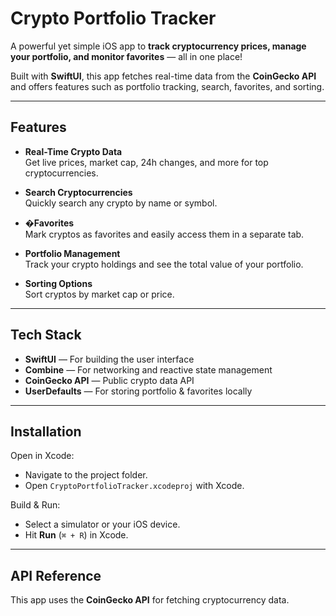 #  Crypto Portfolio Tracker

A powerful yet simple iOS app to **track cryptocurrency prices, manage your portfolio, and monitor favorites** — all in one place!

Built with **SwiftUI**, this app fetches real-time data from the **CoinGecko API** and offers features such as portfolio tracking, search, favorites, and sorting.

---

##  Features

-  **Real-Time Crypto Data**  
Get live prices, market cap, 24h changes, and more for top cryptocurrencies.
  
-  **Search Cryptocurrencies**  
Quickly search any crypto by name or symbol.

- �**Favorites**  
Mark cryptos as favorites and easily access them in a separate tab.

-  **Portfolio Management**  
Track your crypto holdings and see the total value of your portfolio.

-  **Sorting Options**  
Sort cryptos by market cap or price.

---

##  Tech Stack

- **SwiftUI** — For building the user interface  
- **Combine** — For networking and reactive state management  
- **CoinGecko API** — Public crypto data API  
- **UserDefaults** — For storing portfolio & favorites locally  

---

##  Installation

Open in Xcode:  
- Navigate to the project folder.  
- Open `CryptoPortfolioTracker.xcodeproj` with Xcode.  

Build & Run:  
- Select a simulator or your iOS device.  
- Hit **Run** (`⌘ + R`) in Xcode.

---

##  API Reference

This app uses the **CoinGecko API** for fetching cryptocurrency data.





